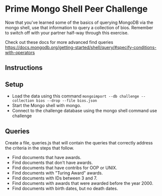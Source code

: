 Prime Mongo Shell Peer Challenge
=================================

Now that you've learned some of the basics of querying MongoDB via the mongo shell, use that information to query a collection of bios. Remember to switch off with your partner half-way through this exercise.

Check out these docs for more advanced find queries https://docs.mongodb.org/getting-started/shell/query/#specify-conditions-with-operators

Instructions
------------
Setup
------

* Load the data using this command `mongoimport --db challenge --collection bios --drop --file bios.json`
* Start the Mongo shell with mongo.
* Connect to the challenge database using the mongo shell command use challenge

Queries
-------

Create a file, queries.js that will contain the queries that correctly address the criteria in the steps that follow.

* Find documents that have awards.
* Find documents that don't have awards.
* Find documents that have contribs for OOP or UNIX.
* Find documents with "Turing Award" awards.
* Find documents with IDs between 3 and 7.
* Find documents with awards that were awarded before the year 2000.
* Find documents with birth dates, but no death dates.
